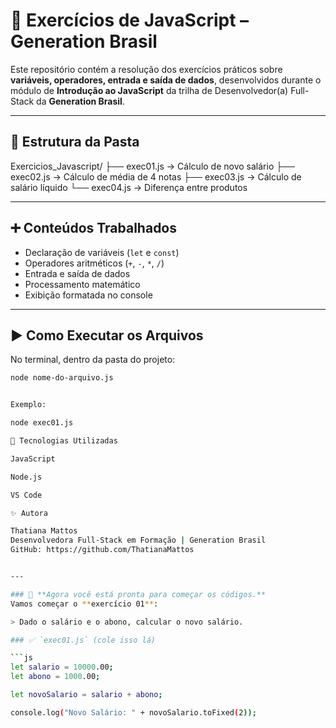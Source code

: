 # 📝 Exercícios de JavaScript – Generation Brasil

Este repositório contém a resolução dos exercícios práticos sobre **variáveis, operadores, entrada e saída de dados**, desenvolvidos durante o módulo de **Introdução ao JavaScript** da trilha de Desenvolvedor(a) Full-Stack da **Generation Brasil**.

---

## 📂 Estrutura da Pasta

Exercicios_Javascript/
├── exec01.js → Cálculo de novo salário
├── exec02.js → Cálculo de média de 4 notas
├── exec03.js → Cálculo de salário líquido
└── exec04.js → Diferença entre produtos

---

## ➕ Conteúdos Trabalhados

- Declaração de variáveis (`let` e `const`)
- Operadores aritméticos (`+`, `-`, `*`, `/`)
- Entrada e saída de dados
- Processamento matemático
- Exibição formatada no console

---

## ▶️ Como Executar os Arquivos

No terminal, dentro da pasta do projeto:

````bash
node nome-do-arquivo.js


Exemplo:

node exec01.js

🔗 Tecnologias Utilizadas

JavaScript

Node.js

VS Code

✨ Autora

Thatiana Mattos
Desenvolvedora Full-Stack em Formação | Generation Brasil
GitHub: https://github.com/ThatianaMattos


---

### 💛 **Agora você está pronta para começar os códigos.**
Vamos começar o **exercício 01**:

> Dado o salário e o abono, calcular o novo salário.

### ✅ `exec01.js` (cole isso lá)

```js
let salario = 10000.00;
let abono = 1000.00;

let novoSalario = salario + abono;

console.log("Novo Salário: " + novoSalario.toFixed(2));
````
